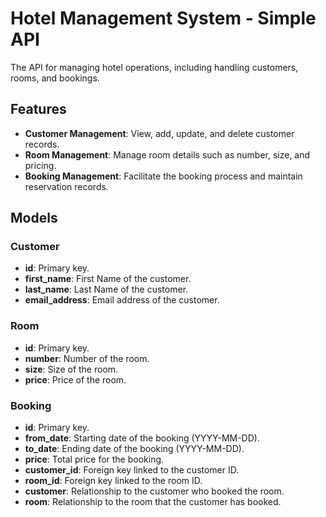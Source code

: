 # Hotel Management System - Simple API

The API for managing hotel operations, including handling customers, rooms, and bookings.

## Features

- **Customer Management**: View, add, update, and delete customer records.
- **Room Management**: Manage room details such as number, size, and pricing.
- **Booking Management**: Facilitate the booking process and maintain reservation records.

## Models

### Customer

- **id**: Primary key.
- **first_name**: First Name of the customer.
- **last_name**: Last Name of the customer.
- **email_address**: Email address of the customer.

### Room

- **id**: Primary key.
- **number**: Number of the room.
- **size**: Size of the room.
- **price**: Price of the room.

### Booking

- **id**: Primary key.
- **from_date**: Starting date of the booking (YYYY-MM-DD).
- **to_date**: Ending date of the booking (YYYY-MM-DD).
- **price**: Total price for the booking.
- **customer_id**: Foreign key linked to the customer ID.
- **room_id**: Foreign key linked to the room ID.
- **customer**: Relationship to the customer who booked the room.
- **room**: Relationship to the room that the customer has booked.
